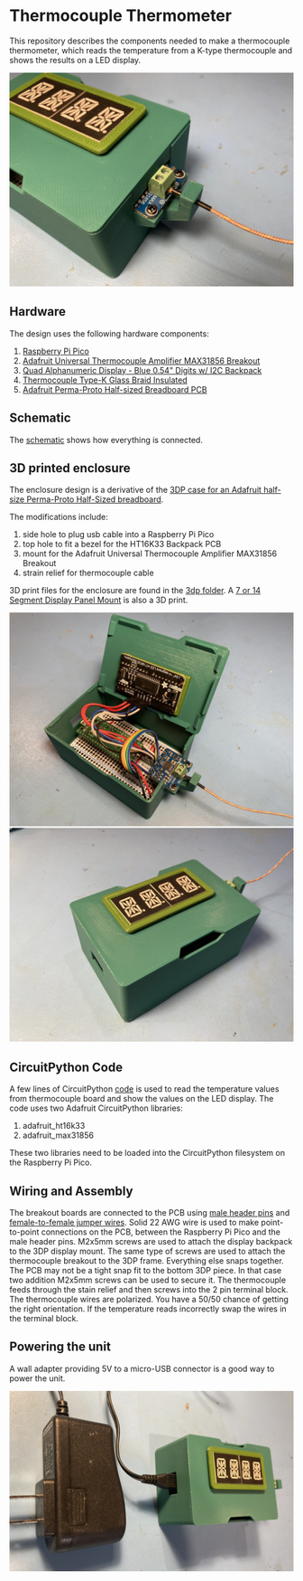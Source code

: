 # Thermocouple Thermometer
This repository describes the components needed to make a thermocouple thermometer, which reads the temperature from a K-type thermocouple and shows the results on a LED display.

<img src="images/thermocouple-connection.jpeg" width="600">

## Hardware
The design uses the following hardware components:
1. [Raspberry Pi Pico](https://www.adafruit.com/product/5525)
1. [Adafruit Universal Thermocouple Amplifier MAX31856 Breakout](https://www.adafruit.com/product/3263)
1. [Quad Alphanumeric Display - Blue 0.54" Digits w/ I2C Backpack](https://www.adafruit.com/product/1912)
1. [Thermocouple Type-K Glass Braid Insulated](https://www.adafruit.com/product/270)
1. [Adafruit Perma-Proto Half-sized Breadboard PCB](https://www.adafruit.com/product/1609)

## Schematic
The [schematic](schematic/thermocouple-measurement-unit.pdf) shows how everything is connected.

## 3D printed enclosure
The enclosure design is a derivative of the [3DP case for an Adafruit half-size Perma-Proto Half-Sized breadboard](https://www.printables.com/model/37200-perma-proto-feather-case).  

The modifications include:
1. side hole to plug usb cable into a Raspberry Pi Pico
1. top hole to fit a bezel for the HT16K33 Backpack PCB
1. mount for the Adafruit Universal Thermocouple Amplifier MAX31856 Breakout
1. strain relief for thermocouple cable

3D print files for the enclosure are found in the [3dp folder](3dp/).  A [7 or 14 Segment Display Panel Mount](https://www.printables.com/en/model/628477-7-or-14-segment-display-panel-mount) is also a 3D print. 

<img src="images/inside.jpeg" width="600">
<img src="images/outside.jpeg" width="600">

## CircuitPython Code
A few lines of CircuitPython [code](code/code.py) is used to read the temperature values from thermocouple board and show the values on the LED display.  The code uses two Adafruit CircuitPython libraries:
1. adafruit_ht16k33
1. adafruit_max31856

These two libraries need to be loaded into the CircuitPython filesystem on the Raspberry Pi Pico.

## Wiring and Assembly
The breakout boards are connected to the PCB using [male header pins](https://www.adafruit.com/product/3009) and [female-to-female jumper wires](https://www.adafruit.com/product/1951).  Solid 22 AWG wire is used to make point-to-point connections on the PCB, between the Raspberry Pi Pico and the male header pins.  M2x5mm screws are used to attach the display backpack to the 3DP display mount.  The same type of screws are used to attach the thermocouple breakout to the 3DP frame.  Everything else snaps together.  The PCB may not be a tight snap fit to the bottom 3DP piece.  In that case two addition M2x5mm screws can be used to secure it.  The thermocouple feeds through the stain relief and then screws into the 2 pin terminal block.  The thermocouple wires are polarized.  You have a 50/50 chance of getting the right orientation.  If the temperature reads incorrectly swap the wires in the terminal block.

## Powering the unit 
A wall adapter providing 5V to a micro-USB connector is a good way to power the unit.

<img src="images/power.jpeg" width="600">
